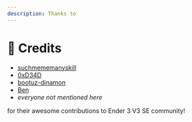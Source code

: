 ```yaml
---
description: Thanks to
---
```


# 📜 Credits

* [suchmememanyskill](https://github.com/suchmememanyskill)
* [0xD34D](https://github.com/0xD34D)
* [bootuz-dinamon](https://github.com/bootuz-dinamon)
* [Ben](https://www.printables.com/@iambengraham)
* _everyone not mentioned here_

for their awesome contributions to Ender 3 V3 SE community!
